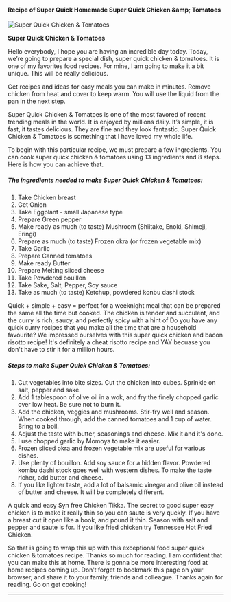             

#### Recipe of Super Quick Homemade Super Quick Chicken &amp;amp; Tomatoes

![Super Quick Chicken &amp; Tomatoes](https://img-global.cpcdn.com/recipes/6003245165051904/751x532cq70/super-quick-chicken-tomatoes-recipe-main-photo.jpg)

**Super Quick Chicken &amp; Tomatoes**

Hello everybody, I hope you are having an incredible day today. Today, we’re going to prepare a special dish, super quick chicken & tomatoes. It is one of my favorites food recipes. For mine, I am going to make it a bit unique. This will be really delicious.

Get recipes and ideas for easy meals you can make in minutes. Remove chicken from heat and cover to keep warm. You will use the liquid from the pan in the next step.

Super Quick Chicken & Tomatoes is one of the most favored of recent trending meals in the world. It is enjoyed by millions daily. It’s simple, it is fast, it tastes delicious. They are fine and they look fantastic. Super Quick Chicken & Tomatoes is something that I have loved my whole life.

To begin with this particular recipe, we must prepare a few ingredients. You can cook super quick chicken & tomatoes using 13 ingredients and 8 steps. Here is how you can achieve that.

##### The ingredients needed to make Super Quick Chicken & Tomatoes:

1.  Take Chicken breast
2.  Get Onion
3.  Take Eggplant - small Japanese type
4.  Prepare Green pepper
5.  Make ready as much (to taste) Mushroom (Shiitake, Enoki, Shimeji, Eringi)
6.  Prepare as much (to taste) Frozen okra (or frozen vegetable mix)
7.  Take Garlic
8.  Prepare Canned tomatoes
9.  Make ready Butter
10.  Prepare Melting sliced cheese
11.  Take Powdered bouillon
12.  Take Sake, Salt, Pepper, Soy sauce
13.  Take as much (to taste) Ketchup, powdered konbu dashi stock

Quick + simple + easy = perfect for a weeknight meal that can be prepared the same all the time but cooked. The chicken is tender and succulent, and the curry is rich, saucy, and perfectly spicy with a hint of Do you have any quick curry recipes that you make all the time that are a household favourite? We impressed ourselves with this super quick chicken and bacon risotto recipe! It's definitely a cheat risotto recipe and YAY becuase you don't have to stir it for a million hours.

##### Steps to make Super Quick Chicken & Tomatoes:

1.  Cut vegetables into bite sizes. Cut the chicken into cubes. Sprinkle on salt, pepper and sake.
2.  Add 1 tablespoon of olive oil in a wok, and fry the finely chopped garlic over low heat. Be sure not to burn it.
3.  Add the chicken, veggies and mushrooms. Stir-fry well and season. When cooked through, add the canned tomatoes and 1 cup of water. Bring to a boil.
4.  Adjust the taste with butter, seasonings and cheese. Mix it and it's done.
5.  I use chopped garlic by Momoya to make it easier.
6.  Frozen sliced okra and frozen vegetable mix are useful for various dishes.
7.  Use plenty of bouillon. Add soy sauce for a hidden flavor. Powdered kombu dashi stock goes well with western dishes. To make the taste richer, add butter and cheese.
8.  If you like lighter taste, add a lot of balsamic vinegar and olive oil instead of butter and cheese. It will be completely different.

A quick and easy Syn free Chicken Tikka. The secret to good super easy chicken is to make it really thin so you can saute is very quckly. If you have a breast cut it open like a book, and pound it thin. Season with salt and pepper and saute is for. If you like fried chicken try Tennessee Hot Fried Chicken.

So that is going to wrap this up with this exceptional food super quick chicken & tomatoes recipe. Thanks so much for reading. I am confident that you can make this at home. There is gonna be more interesting food at home recipes coming up. Don’t forget to bookmark this page on your browser, and share it to your family, friends and colleague. Thanks again for reading. Go on get cooking!

* * *